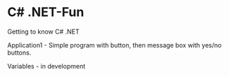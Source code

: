 # C# .NET-Fun
Getting to know C# .NET

Application1 - Simple program with button, then message box with yes/no buttons.

Variables - in development
